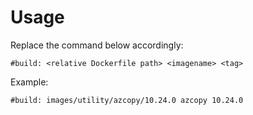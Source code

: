 # Usage
Replace the command below accordingly:
```
#build: <relative Dockerfile path> <imagename> <tag>
```
Example:
```
#build: images/utility/azcopy/10.24.0 azcopy 10.24.0
```